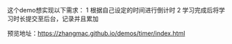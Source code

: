 这个demo想实现以下需求：
 1 根据自己设定的时间进行倒计时
 2 学习完成后将学习时长提交至后台，记录并且累加

预览地址：https://zhangmac.github.io/demos/timer/index.html